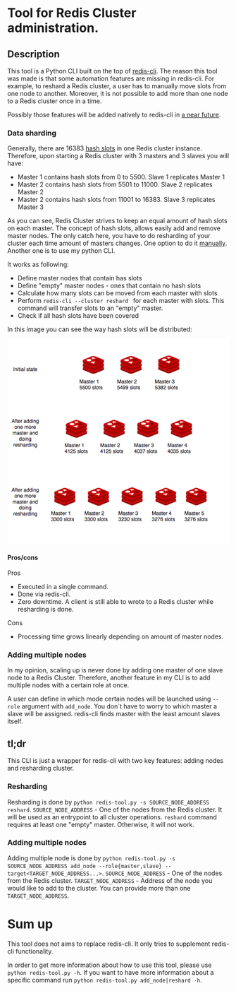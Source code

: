 # Tool for Redis Cluster administration.
## Description
This tool is a Python CLI built on the top of [redis-cli](https://redis.io/topics/rediscli).
The reason this tool was made is that some automation features are missing in redis-cli. 
For example, to reshard a Redis cluster, a user has to manually move slots from one node to another.
Moreover, it is not possible to add more than one node to a Redis cluster once in a time.

Possibly those features will be added natively to redis-cli in [a near future](https://github.com/antirez/redis/issues/4052).
### Data sharding

Generally, there are 16383 [hash slots](https://stackoverflow.com/questions/48314328/what-do-we-mean-by-hash-slot-in-redis-cluster) in one Redis cluster instance.
Therefore, upon starting a Redis cluster with 3 masters and 3 slaves you will have:
- Master 1 contains hash slots from 0 to 5500. Slave 1 replicates Master 1
- Master 2 contains hash slots from 5501 to 11000. Slave 2 replicates Master 2
- Master 2 contains hash slots from 11001 to 16383. Slave 3 replicates Master 3

As you can see, Redis Cluster strives to keep an equal amount of hash slots on each master.
The concept of hash slots, allows easily add and remove master nodes.
The only catch here, you have to do resharding of your cluster each time amount of masters changes.
One option to do it [manually](https://redis.io/topics/cluster-tutorial).
Another one is to use my python CLI.

It works as following:
 - Define master nodes that contain has slots
 - Define "empty" master nodes - ones that contain no hash slots
 - Calculate how many slots can be moved from each master with slots
 - Perform `redis-cli --cluster reshard ` for each master with slots. This command will transfer slots to an "empty" master.
 - Check if all hash slots have been covered
 
 
In this image you can see the way hash slots will be distributed:

![Hash slots distribution](https://github.com/AntonAleksandrov13/python-redis-tool/blob/master/docs/sharding.png)

#### Pros/cons
Pros
- Executed in a single command.
- Done via redis-cli.
- Zero downtime. A client is still able to wrote to a Redis cluster while resharding is done.

Cons
- Processing time grows linearly depending on amount of master nodes.


### Adding multiple nodes 
In my opinion, scaling up is never done by adding one master of one slave node to a Redis Cluster.
Therefore, another feature in my CLI is to add multiple nodes with a certain role at once.

A user can define in which mode certain nodes will be launched using `--role` argument with `add_node`.
You don`t have to worry to which master a slave will be assigned. redis-cli finds master with the least amount slaves itself.

## tl;dr
This CLI is just a wrapper for redis-cli with two key features: adding nodes and resharding cluster.

### Resharding 
Resharding is done by `python redis-tool.py -s SOURCE_NODE_ADDRESS reshard`.
`SOURCE_NODE_ADDRESS` - One of the nodes from the Redis cluster. It will be used as an entrypoint to all cluster operations.
`reshard` command requires at least one "empty" master. Otherwise, it will not work.

### Adding multiple nodes
Adding multiple node is done by `python redis-tool.py -s SOURCE_NODE_ADDRESS add_node --role{master,slave} --target<TARGET_NODE_ADDRESS...>`.
`SOURCE_NODE_ADDRESS` - One of the nodes from the Redis cluster. `TARGET_NODE_ADDRESS` - Address of the node you would like to add to the cluster.
You can provide more than one `TARGET_NODE_ADDRESS`.

# Sum up
This tool does not aims to replace redis-cli. It only tries to supplement redis-cli functionality.

In order to get more information about how to use this tool, please use `python redis-tool.py -h`.
If you want to have more information about a specific command run `python redis-tool.py add_node|reshard -h`.